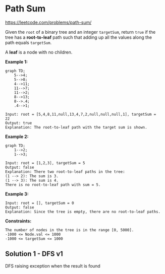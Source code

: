 # Path Sum
https://leetcode.com/problems/path-sum/

Given the `root` of a binary tree and an integer `targetSum`, return `true` if the tree has a **root-to-leaf** path such
that adding up all the values along the path equals `targetSum`.

A **leaf** is a node with no children.

**Example 1:**
```mermaid
graph TD;
    5-->4;
    5-->8;
    4-->11;
    11-->7;
    11-->2;
    8-->13;
    8-->.4;
    .4-->1;
```
    Input: root = [5,4,8,11,null,13,4,7,2,null,null,null,1], targetSum = 22
    Output: true
    Explanation: The root-to-leaf path with the target sum is shown.

**Example 2:**
```mermaid
graph TD;
    1-->2;
    1-->3;

```
    Input: root = [1,2,3], targetSum = 5
    Output: false
    Explanation: There two root-to-leaf paths in the tree:
    (1 --> 2): The sum is 3.
    (1 --> 3): The sum is 4.
    There is no root-to-leaf path with sum = 5.

**Example 3:**

    Input: root = [], targetSum = 0
    Output: false
    Explanation: Since the tree is empty, there are no root-to-leaf paths.

 

**Constraints:**

    The number of nodes in the tree is in the range [0, 5000].
    -1000 <= Node.val <= 1000
    -1000 <= targetSum <= 1000

## Solution 1 - DFS v1
DFS raising exception when the result is found